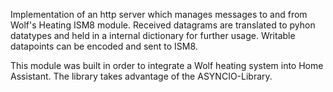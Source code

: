 Implementation of an http server which manages messages to and from Wolf's Heating ISM8 module.
Received datagrams are translated to pyhon datatypes and held in a internal dictionary for further 
usage. Writable datapoints can be encoded and sent to ISM8. 

This module was built in order to integrate a Wolf heating system into Home Assistant. The library 
takes advantage of the ASYNCIO-Library.